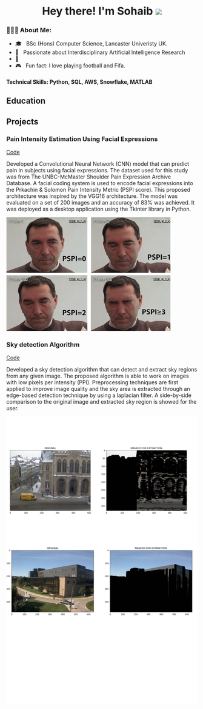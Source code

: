 ### <h1 align="center">Hey there! I'm Sohaib <span><img src="https://raw.githubusercontent.com/MartinHeinz/MartinHeinz/master/wave.gif" width="30px"></span></h1>
<h3> 👨🏻‍💻 About Me: </h3>

  - 🎓 &nbsp; BSc (Hons) Computer Science, Lancaster Univeristy UK.
  - 💬 &nbsp; Passionate about Interdisciplinary Artificial Intelligence Research 
  - 🌱 &nbsp;
  - 🎮 &nbsp; Fun fact: I love playing football and Fifa.  



#### Technical Skills: Python, SQL, AWS, Snowflake, MATLAB

## Education

## Projects
### Pain Intensity Estimation Using Facial Expressions
[Code](https://www.mdpi.com/1424-8220/22/8/3048)


Developed a Convolutional Neural Network (CNN) model that can predict pain in subjects using facial expressions. The dataset used for this study was from The UNBC-McMaster Shoulder Pain Expression Archive Database. A facial coding system is used to encode facial expressions into the Prkachin & Solomon Pain Intensity Metric (PSPI score). This proposed architecture was inspired by the VGG16 architecture. The model was evaluated on a set of 200 images and an accuracy of 83% was achieved. It was deployed as a desktop application using the Tkinter library in Python.

![EEG Band Discovery](/assets/img/pspi_2.png) 

### Sky detection Algorithm
[Code](https://www.mdpi.com/1424-8220/22/8/3048)

Developed a sky detection algorithm that can detect and extract sky regions from any given image. The proposed algorithm is able to work on images with low pixels per intensity (PPI). Preprocessing techniques are first applied to improve image quality and the sky area is extracted through an edge-based detection technique by using a laplacian filter. A side-by-side comparison to the original image and extracted sky region is showed for the user.

![EEG Band Discovery](/assets/img/Untitled_design.png) 




